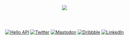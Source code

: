 <div align="center">
  <img src="https://helloapi.dev/images/github3.svg" />

  <br><br>

  [![Hello API](https://img.shields.io/badge/Hello_API-https%3A%2F%2Fhelloapi.co-115EE9)](https://helloapi.co)
  [![Twitter](https://img.shields.io/badge/Twitter-@helloapihq-blue)](https://twitter.com/helloapihq)
  [![Mastodon](https://img.shields.io/badge/Mastodon-@helloapi-blue)](https://fosstodon.org/@helloapi)
  [![Dribbble](https://img.shields.io/badge/Dribbble-@helloapi-blue)](https://dribbble.com/helloapi)
  [![LinkedIn](https://img.shields.io/badge/LinkedIn-@helloapi-blue)](https://www.linkedin.com/company/helloapi)
</div>
